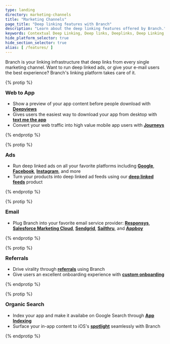 ```yaml
---
type: landing
directory: marketing-channels
title: "Marketing Channels"
page_title: "Deep linking features with Branch"
description: "Learn about the deep linking features offered by Branch."
keywords: Contextual Deep Linking, Deep links, Deeplinks, Deep Linking, Deeplinking, Deferred Deep Linking, Deferred Deeplinking, Google App Indexing, Google App Invites, Apple Universal Links, Android App Links, Apple Spotlight Search, Facebook App Links, AppLinks, Deepviews, Deep views, Dashboard, iOS9, Deep Linked email
hide_platform_selector: true
hide_section_selector: true
alias: [ /features/ ]
---
```

Branch is your linking infrastructure that deep links from every single marketing channel. Want to run deep linked ads, or give your e-mail users the best experience? Branch's linking platform takes care of it.

{% protip %}

<h3 style="margin-top:0;">Web to App</h3>

- Show a preview of your app content before people download with **[Deepviews](deepviews)**
- Gives users the easiest way to download your app from desktop with **[text me the app](text-me-the-app)**
- Convert your web traffic into high value mobile app users with **[Journeys](journeys)**

{% endprotip %}

{% protip %}

<h3 style="margin-top:0;">Ads</h3>

- Run deep linked ads on all your favorite platforms including **[Google](google-search-ads)**, **[Facebook](facebook-ads)**, **[Instagram](instagram-ads)**, and more
- Turn your products into deep linked ad feeds using our **[deep linked feeds](deep-linked-feeds)** product

{% endprotip %}

{% protip %}

<h3 style="margin-top:0;">Email</h3>

- Plug Branch into your favorite email service provider: **[Responsys](responsys)**, **[Salesforce Marketing Cloud](salesforce)**, **[Sendgrid](sendgrid)**, **[Sailthru](sailthru)**, and **[Appboy](appboy-with-sendgrid)**

{% endprotip %}

{% protip %}

<h3 style="margin-top:0;">Referrals</h3>

- Drive virality through **[referrals](referral-programs)** using Branch
- Give users an excellent onboarding experience with **[custom onboarding](custom-onboarding)**

{% endprotip %}

{% protip %}

<h3 style="margin-top:0;">Organic Search</h3>

- Index your app and make it availabe on Google Search through **[App Indexing](google-app-indexing)**
- Surface your in-app content to iOS's **[spotlight](spotlight-indexing)** seamlessly with Branch

{% endprotip %}
